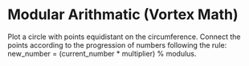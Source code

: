 # Modular Arithmatic (Vortex Math)

 Plot a circle with points equidistant on the circumference. Connect the points according to the progression of numbers following the rule: new_number = (current_number * multiplier) % modulus.
 